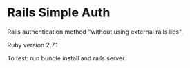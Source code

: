 # Rails Simple Auth

Rails authentication method "without using external rails libs".

Ruby version 2.7.1

To test: 
  run bundle install and rails server.
  
